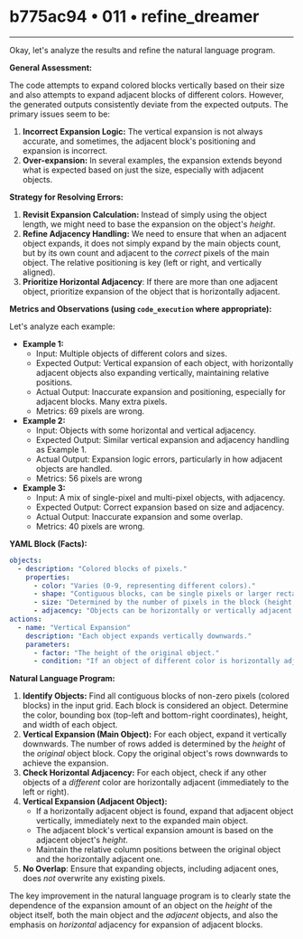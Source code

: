 # b775ac94 • 011 • refine_dreamer

---
Okay, let's analyze the results and refine the natural language program.

**General Assessment:**

The code attempts to expand colored blocks vertically based on their size and also attempts to expand adjacent blocks of different colors. However, the generated outputs consistently deviate from the expected outputs. The primary issues seem to be:

1.  **Incorrect Expansion Logic:** The vertical expansion is not always accurate, and sometimes, the adjacent block's positioning and expansion is incorrect.
2. **Over-expansion:** In several examples, the expansion extends beyond what is expected based on just the size, especially with adjacent objects.

**Strategy for Resolving Errors:**

1.  **Revisit Expansion Calculation:** Instead of simply using the object length, we might need to base the expansion on the object's *height*.
2.  **Refine Adjacency Handling:** We need to ensure that when an adjacent object expands, it does not simply expand by the main objects count, but by its own count and adjacent to the *correct* pixels of the main object. The relative positioning is key (left or right, and vertically aligned).
3. **Prioritize Horizontal Adjacency**: If there are more than one adjacent object, prioritize expansion of the object that is horizontally adjacent.

**Metrics and Observations (using `code_execution` where appropriate):**

Let's analyze each example:

*   **Example 1:**
    *   Input: Multiple objects of different colors and sizes.
    *   Expected Output: Vertical expansion of each object, with horizontally adjacent objects also expanding vertically, maintaining relative positions.
    *   Actual Output: Inaccurate expansion and positioning, especially for adjacent blocks. Many extra pixels.
    *   Metrics: 69 pixels are wrong.
*   **Example 2:**
    *   Input: Objects with some horizontal and vertical adjacency.
    *   Expected Output: Similar vertical expansion and adjacency handling as Example 1.
    *   Actual Output: Expansion logic errors, particularly in how adjacent objects are handled.
    *   Metrics: 56 pixels are wrong
*   **Example 3:**
    *   Input: A mix of single-pixel and multi-pixel objects, with adjacency.
    *   Expected Output: Correct expansion based on size and adjacency.
    *   Actual Output: Inaccurate expansion and some overlap.
    *  Metrics: 40 pixels are wrong.

**YAML Block (Facts):**

```yaml
objects:
  - description: "Colored blocks of pixels."
    properties:
      - color: "Varies (0-9, representing different colors)."
      - shape: "Contiguous blocks, can be single pixels or larger rectangular shapes."
      - size: "Determined by the number of pixels in the block (height, width)."
      - adjacency: "Objects can be horizontally or vertically adjacent to other objects of different colors."
actions:
  - name: "Vertical Expansion"
    description: "Each object expands vertically downwards."
    parameters:
      - factor: "The height of the original object."
      - condition: "If an object of different color is horizontally adjacent, it also expands vertically, next to the main object, maintaining relative column positions."
```

**Natural Language Program:**

1.  **Identify Objects:** Find all contiguous blocks of non-zero pixels (colored blocks) in the input grid. Each block is considered an object. Determine the color, bounding box (top-left and bottom-right coordinates), height, and width of each object.
2.  **Vertical Expansion (Main Object):** For each object, expand it vertically downwards. The number of rows added is determined by the *height* of the *original* object block. Copy the original object's rows downwards to achieve the expansion.
3. **Check Horizontal Adjacency:** For each object, check if any other objects of a *different* color are horizontally adjacent (immediately to the left or right).
4. **Vertical Expansion (Adjacent Object):**
   * If a horizontally adjacent object is found, expand that adjacent object vertically, immediately next to the expanded main object.
   * The adjacent block's vertical expansion amount is based on the adjacent object's *height*.
   * Maintain the relative column positions between the original object and the horizontally adjacent one.
5. **No Overlap**: Ensure that expanding objects, including adjacent ones, does *not* overwrite any existing pixels.

The key improvement in the natural language program is to clearly state the dependence of the expansion amount of an object on the *height* of the object itself, both the main object and the *adjacent* objects, and also the emphasis on *horizontal* adjacency for expansion of adjacent blocks.

